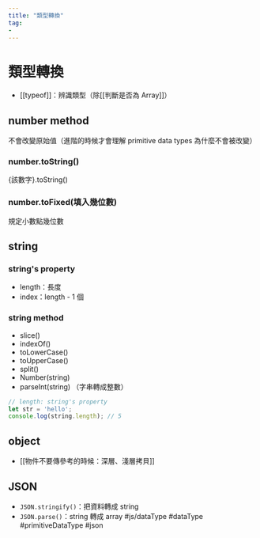 ```yaml
---
title: "類型轉換"
tag: 
- 
---
```

# 類型轉換
- [[typeof]]：辨識類型（除[[判斷是否為 Array]]）
## number method
不會改變原始值（進階的時候才會理解 primitive data types 為什麼不會被改變）
### number.toString()
{該數字}.toString()
### number.toFixed(填入幾位數)
規定小數點幾位數

## string
### string's property
- length：長度
- index：length - 1 個
### string method
- slice()
- indexOf()
- toLowerCase()
- toUpperCase()
- split()
- Number(string)
- parseInt(string) （字串轉成整數）


```js
// length: string's property
let str = 'hello';
console.log(string.length); // 5


```

## object

- [[物件不要傳參考的時候：深層、淺層拷貝]]
## JSON
- `JSON.stringify()`：把資料轉成 string
- `JSON.parse()`：string 轉成 array
#js/dataType #dataType #primitiveDataType #json 


